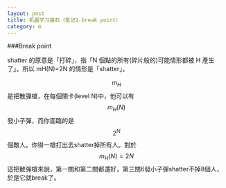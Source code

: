```yaml
---
layout: post
title: 机器学习基石（笔记1-break point）
category: m
---
```


###Break point


shatter 的原意是「打碎」，指「N 個點的所有(碎片般的)可能情形都被 H 產生了」。所以 mH(N)=2N 的情形是「shatter」。

$$m_H$$是把散彈槍，在每個關卡(level N)中，他可以有$$m_H(N)$$發小子彈，而你面臨的是$$2^N$$個敵人。你得一槍打出去shatter掉所有人。對於$$m_H(N)=2N$$這把散彈槍來說，第一關和第二關都還好，第三關6發小子彈shatter不掉8個人，於是它就break了。